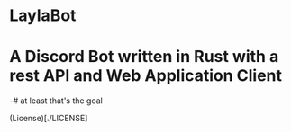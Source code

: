 # LaylaBot
# A Discord Bot written in Rust with a rest API and Web Application Client
-# at least that's the goal

(License)[./LICENSE]
